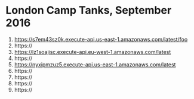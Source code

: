 # London Camp Tanks, September 2016

1. https://s7em43sz0k.execute-api.us-east-1.amazonaws.com/latest/foo
2. https://
3. https://lz1soajisc.execute-api.eu-west-1.amazonaws.com/latest
4. https://
5. https://nyxipmzuz5.execute-api.us-east-1.amazonaws.com/latest
6. https://
7. https://
8. https://
9. https://

